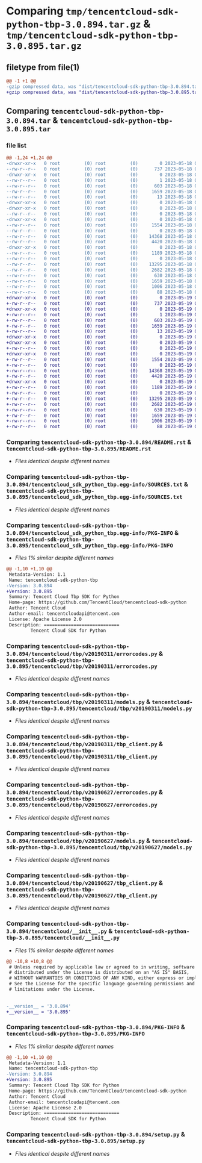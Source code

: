 # Comparing `tmp/tencentcloud-sdk-python-tbp-3.0.894.tar.gz` & `tmp/tencentcloud-sdk-python-tbp-3.0.895.tar.gz`

## filetype from file(1)

```diff
@@ -1 +1 @@
-gzip compressed data, was "dist/tencentcloud-sdk-python-tbp-3.0.894.tar", last modified: Thu May 18 00:37:10 2023, max compression
+gzip compressed data, was "dist/tencentcloud-sdk-python-tbp-3.0.895.tar", last modified: Fri May 19 03:00:29 2023, max compression
```

## Comparing `tencentcloud-sdk-python-tbp-3.0.894.tar` & `tencentcloud-sdk-python-tbp-3.0.895.tar`

### file list

```diff
@@ -1,24 +1,24 @@
-drwxr-xr-x   0 root         (0) root         (0)        0 2023-05-18 00:37:10.000000 tencentcloud-sdk-python-tbp-3.0.894/
--rw-r--r--   0 root         (0) root         (0)      737 2023-05-18 00:37:10.000000 tencentcloud-sdk-python-tbp-3.0.894/README.rst
-drwxr-xr-x   0 root         (0) root         (0)        0 2023-05-18 00:37:10.000000 tencentcloud-sdk-python-tbp-3.0.894/tencentcloud_sdk_python_tbp.egg-info/
--rw-r--r--   0 root         (0) root         (0)        1 2023-05-18 00:37:10.000000 tencentcloud-sdk-python-tbp-3.0.894/tencentcloud_sdk_python_tbp.egg-info/dependency_links.txt
--rw-r--r--   0 root         (0) root         (0)      603 2023-05-18 00:37:10.000000 tencentcloud-sdk-python-tbp-3.0.894/tencentcloud_sdk_python_tbp.egg-info/SOURCES.txt
--rw-r--r--   0 root         (0) root         (0)     1659 2023-05-18 00:37:10.000000 tencentcloud-sdk-python-tbp-3.0.894/tencentcloud_sdk_python_tbp.egg-info/PKG-INFO
--rw-r--r--   0 root         (0) root         (0)       13 2023-05-18 00:37:10.000000 tencentcloud-sdk-python-tbp-3.0.894/tencentcloud_sdk_python_tbp.egg-info/top_level.txt
-drwxr-xr-x   0 root         (0) root         (0)        0 2023-05-18 00:37:10.000000 tencentcloud-sdk-python-tbp-3.0.894/tencentcloud/
-drwxr-xr-x   0 root         (0) root         (0)        0 2023-05-18 00:37:10.000000 tencentcloud-sdk-python-tbp-3.0.894/tencentcloud/tbp/
--rw-r--r--   0 root         (0) root         (0)        0 2023-05-18 00:37:10.000000 tencentcloud-sdk-python-tbp-3.0.894/tencentcloud/tbp/__init__.py
-drwxr-xr-x   0 root         (0) root         (0)        0 2023-05-18 00:37:10.000000 tencentcloud-sdk-python-tbp-3.0.894/tencentcloud/tbp/v20190311/
--rw-r--r--   0 root         (0) root         (0)     1554 2023-05-18 00:37:10.000000 tencentcloud-sdk-python-tbp-3.0.894/tencentcloud/tbp/v20190311/errorcodes.py
--rw-r--r--   0 root         (0) root         (0)        0 2023-05-18 00:37:10.000000 tencentcloud-sdk-python-tbp-3.0.894/tencentcloud/tbp/v20190311/__init__.py
--rw-r--r--   0 root         (0) root         (0)    14368 2023-05-18 00:37:10.000000 tencentcloud-sdk-python-tbp-3.0.894/tencentcloud/tbp/v20190311/models.py
--rw-r--r--   0 root         (0) root         (0)     4420 2023-05-18 00:37:10.000000 tencentcloud-sdk-python-tbp-3.0.894/tencentcloud/tbp/v20190311/tbp_client.py
-drwxr-xr-x   0 root         (0) root         (0)        0 2023-05-18 00:37:10.000000 tencentcloud-sdk-python-tbp-3.0.894/tencentcloud/tbp/v20190627/
--rw-r--r--   0 root         (0) root         (0)     1189 2023-05-18 00:37:10.000000 tencentcloud-sdk-python-tbp-3.0.894/tencentcloud/tbp/v20190627/errorcodes.py
--rw-r--r--   0 root         (0) root         (0)        0 2023-05-18 00:37:10.000000 tencentcloud-sdk-python-tbp-3.0.894/tencentcloud/tbp/v20190627/__init__.py
--rw-r--r--   0 root         (0) root         (0)    13295 2023-05-18 00:37:10.000000 tencentcloud-sdk-python-tbp-3.0.894/tencentcloud/tbp/v20190627/models.py
--rw-r--r--   0 root         (0) root         (0)     2682 2023-05-18 00:37:10.000000 tencentcloud-sdk-python-tbp-3.0.894/tencentcloud/tbp/v20190627/tbp_client.py
--rw-r--r--   0 root         (0) root         (0)      630 2023-05-18 00:37:10.000000 tencentcloud-sdk-python-tbp-3.0.894/tencentcloud/__init__.py
--rw-r--r--   0 root         (0) root         (0)     1659 2023-05-18 00:37:10.000000 tencentcloud-sdk-python-tbp-3.0.894/PKG-INFO
--rw-r--r--   0 root         (0) root         (0)     1006 2023-05-18 00:37:10.000000 tencentcloud-sdk-python-tbp-3.0.894/setup.py
--rw-r--r--   0 root         (0) root         (0)       88 2023-05-18 00:37:10.000000 tencentcloud-sdk-python-tbp-3.0.894/setup.cfg
+drwxr-xr-x   0 root         (0) root         (0)        0 2023-05-19 03:00:29.000000 tencentcloud-sdk-python-tbp-3.0.895/
+-rw-r--r--   0 root         (0) root         (0)      737 2023-05-19 03:00:29.000000 tencentcloud-sdk-python-tbp-3.0.895/README.rst
+drwxr-xr-x   0 root         (0) root         (0)        0 2023-05-19 03:00:29.000000 tencentcloud-sdk-python-tbp-3.0.895/tencentcloud_sdk_python_tbp.egg-info/
+-rw-r--r--   0 root         (0) root         (0)        1 2023-05-19 03:00:29.000000 tencentcloud-sdk-python-tbp-3.0.895/tencentcloud_sdk_python_tbp.egg-info/dependency_links.txt
+-rw-r--r--   0 root         (0) root         (0)      603 2023-05-19 03:00:29.000000 tencentcloud-sdk-python-tbp-3.0.895/tencentcloud_sdk_python_tbp.egg-info/SOURCES.txt
+-rw-r--r--   0 root         (0) root         (0)     1659 2023-05-19 03:00:29.000000 tencentcloud-sdk-python-tbp-3.0.895/tencentcloud_sdk_python_tbp.egg-info/PKG-INFO
+-rw-r--r--   0 root         (0) root         (0)       13 2023-05-19 03:00:29.000000 tencentcloud-sdk-python-tbp-3.0.895/tencentcloud_sdk_python_tbp.egg-info/top_level.txt
+drwxr-xr-x   0 root         (0) root         (0)        0 2023-05-19 03:00:29.000000 tencentcloud-sdk-python-tbp-3.0.895/tencentcloud/
+drwxr-xr-x   0 root         (0) root         (0)        0 2023-05-19 03:00:29.000000 tencentcloud-sdk-python-tbp-3.0.895/tencentcloud/tbp/
+-rw-r--r--   0 root         (0) root         (0)        0 2023-05-19 03:00:29.000000 tencentcloud-sdk-python-tbp-3.0.895/tencentcloud/tbp/__init__.py
+drwxr-xr-x   0 root         (0) root         (0)        0 2023-05-19 03:00:29.000000 tencentcloud-sdk-python-tbp-3.0.895/tencentcloud/tbp/v20190311/
+-rw-r--r--   0 root         (0) root         (0)     1554 2023-05-19 03:00:29.000000 tencentcloud-sdk-python-tbp-3.0.895/tencentcloud/tbp/v20190311/errorcodes.py
+-rw-r--r--   0 root         (0) root         (0)        0 2023-05-19 03:00:29.000000 tencentcloud-sdk-python-tbp-3.0.895/tencentcloud/tbp/v20190311/__init__.py
+-rw-r--r--   0 root         (0) root         (0)    14368 2023-05-19 03:00:29.000000 tencentcloud-sdk-python-tbp-3.0.895/tencentcloud/tbp/v20190311/models.py
+-rw-r--r--   0 root         (0) root         (0)     4420 2023-05-19 03:00:29.000000 tencentcloud-sdk-python-tbp-3.0.895/tencentcloud/tbp/v20190311/tbp_client.py
+drwxr-xr-x   0 root         (0) root         (0)        0 2023-05-19 03:00:29.000000 tencentcloud-sdk-python-tbp-3.0.895/tencentcloud/tbp/v20190627/
+-rw-r--r--   0 root         (0) root         (0)     1189 2023-05-19 03:00:29.000000 tencentcloud-sdk-python-tbp-3.0.895/tencentcloud/tbp/v20190627/errorcodes.py
+-rw-r--r--   0 root         (0) root         (0)        0 2023-05-19 03:00:29.000000 tencentcloud-sdk-python-tbp-3.0.895/tencentcloud/tbp/v20190627/__init__.py
+-rw-r--r--   0 root         (0) root         (0)    13295 2023-05-19 03:00:29.000000 tencentcloud-sdk-python-tbp-3.0.895/tencentcloud/tbp/v20190627/models.py
+-rw-r--r--   0 root         (0) root         (0)     2682 2023-05-19 03:00:29.000000 tencentcloud-sdk-python-tbp-3.0.895/tencentcloud/tbp/v20190627/tbp_client.py
+-rw-r--r--   0 root         (0) root         (0)      630 2023-05-19 03:00:29.000000 tencentcloud-sdk-python-tbp-3.0.895/tencentcloud/__init__.py
+-rw-r--r--   0 root         (0) root         (0)     1659 2023-05-19 03:00:29.000000 tencentcloud-sdk-python-tbp-3.0.895/PKG-INFO
+-rw-r--r--   0 root         (0) root         (0)     1006 2023-05-19 03:00:29.000000 tencentcloud-sdk-python-tbp-3.0.895/setup.py
+-rw-r--r--   0 root         (0) root         (0)       88 2023-05-19 03:00:29.000000 tencentcloud-sdk-python-tbp-3.0.895/setup.cfg
```

### Comparing `tencentcloud-sdk-python-tbp-3.0.894/README.rst` & `tencentcloud-sdk-python-tbp-3.0.895/README.rst`

 * *Files identical despite different names*

### Comparing `tencentcloud-sdk-python-tbp-3.0.894/tencentcloud_sdk_python_tbp.egg-info/SOURCES.txt` & `tencentcloud-sdk-python-tbp-3.0.895/tencentcloud_sdk_python_tbp.egg-info/SOURCES.txt`

 * *Files identical despite different names*

### Comparing `tencentcloud-sdk-python-tbp-3.0.894/tencentcloud_sdk_python_tbp.egg-info/PKG-INFO` & `tencentcloud-sdk-python-tbp-3.0.895/tencentcloud_sdk_python_tbp.egg-info/PKG-INFO`

 * *Files 1% similar despite different names*

```diff
@@ -1,10 +1,10 @@
 Metadata-Version: 1.1
 Name: tencentcloud-sdk-python-tbp
-Version: 3.0.894
+Version: 3.0.895
 Summary: Tencent Cloud Tbp SDK for Python
 Home-page: https://github.com/TencentCloud/tencentcloud-sdk-python
 Author: Tencent Cloud
 Author-email: tencentcloudapi@tencent.com
 License: Apache License 2.0
 Description: ============================
         Tencent Cloud SDK for Python
```

### Comparing `tencentcloud-sdk-python-tbp-3.0.894/tencentcloud/tbp/v20190311/errorcodes.py` & `tencentcloud-sdk-python-tbp-3.0.895/tencentcloud/tbp/v20190311/errorcodes.py`

 * *Files identical despite different names*

### Comparing `tencentcloud-sdk-python-tbp-3.0.894/tencentcloud/tbp/v20190311/models.py` & `tencentcloud-sdk-python-tbp-3.0.895/tencentcloud/tbp/v20190311/models.py`

 * *Files identical despite different names*

### Comparing `tencentcloud-sdk-python-tbp-3.0.894/tencentcloud/tbp/v20190311/tbp_client.py` & `tencentcloud-sdk-python-tbp-3.0.895/tencentcloud/tbp/v20190311/tbp_client.py`

 * *Files identical despite different names*

### Comparing `tencentcloud-sdk-python-tbp-3.0.894/tencentcloud/tbp/v20190627/errorcodes.py` & `tencentcloud-sdk-python-tbp-3.0.895/tencentcloud/tbp/v20190627/errorcodes.py`

 * *Files identical despite different names*

### Comparing `tencentcloud-sdk-python-tbp-3.0.894/tencentcloud/tbp/v20190627/models.py` & `tencentcloud-sdk-python-tbp-3.0.895/tencentcloud/tbp/v20190627/models.py`

 * *Files identical despite different names*

### Comparing `tencentcloud-sdk-python-tbp-3.0.894/tencentcloud/tbp/v20190627/tbp_client.py` & `tencentcloud-sdk-python-tbp-3.0.895/tencentcloud/tbp/v20190627/tbp_client.py`

 * *Files identical despite different names*

### Comparing `tencentcloud-sdk-python-tbp-3.0.894/tencentcloud/__init__.py` & `tencentcloud-sdk-python-tbp-3.0.895/tencentcloud/__init__.py`

 * *Files 1% similar despite different names*

```diff
@@ -10,8 +10,8 @@
 # Unless required by applicable law or agreed to in writing, software
 # distributed under the License is distributed on an "AS IS" BASIS,
 # WITHOUT WARRANTIES OR CONDITIONS OF ANY KIND, either express or implied.
 # See the License for the specific language governing permissions and
 # limitations under the License.
 
 
-__version__ = '3.0.894'
+__version__ = '3.0.895'
```

### Comparing `tencentcloud-sdk-python-tbp-3.0.894/PKG-INFO` & `tencentcloud-sdk-python-tbp-3.0.895/PKG-INFO`

 * *Files 1% similar despite different names*

```diff
@@ -1,10 +1,10 @@
 Metadata-Version: 1.1
 Name: tencentcloud-sdk-python-tbp
-Version: 3.0.894
+Version: 3.0.895
 Summary: Tencent Cloud Tbp SDK for Python
 Home-page: https://github.com/TencentCloud/tencentcloud-sdk-python
 Author: Tencent Cloud
 Author-email: tencentcloudapi@tencent.com
 License: Apache License 2.0
 Description: ============================
         Tencent Cloud SDK for Python
```

### Comparing `tencentcloud-sdk-python-tbp-3.0.894/setup.py` & `tencentcloud-sdk-python-tbp-3.0.895/setup.py`

 * *Files identical despite different names*

